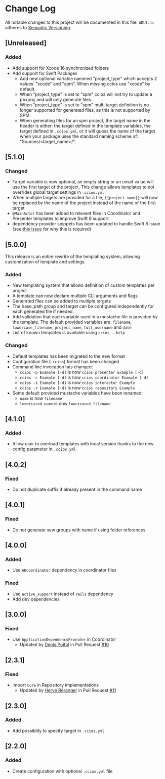 # Change Log
All notable changes to this project will be documented in this file.
`ADUtils` adheres to [Semantic Versioning](http://semver.org/).

## [Unreleased]

### Added

- Add support for Xcode 16 synchronized folders
- Add support for Swift Packages
    - Add new optional variable nammed "project_type" which accepts 2 values: "xcode" and "spm". When missing ccios use "xcode" by default.
    - When "project_type" is set to "spm" ccios will not try to update a pbxproj and will only generate files.
    - When "project_type" is set to "spm" multi target definition is no longer supported for generated files, as this is not supported by SPM.
    - When generating files for an spm project, the target name in the header is either: the target defined in the template variables, the target defined in `.ccios.yml`, or it will guess the name of the target when your package uses the standard naming scheme of: "Sources/<target_name>/".

## [5.1.0]

### Changed

- Target variable is now optional, an empty string or an unset value will use the first target of the project. This change allows templates to not overrides global target settings in `.ccios.yml`
- When multiple targets are provided for a file, `{{project_name}}` will now be replaced by the name of the project instead of the name of the first target
- `@MainActor` has been added to relevent files in Coordinator and Presenter templates to improve Swift 6 support
- dependency provider snippets has been updated to handle Swift 6 issue (see [this issue](https://github.com/Swinject/Swinject/issues/571) for why this is required)

## [5.0.0]

This release is an entire rewrite of the templating system, allowing customization of template and settings.

### Added

- New templating system that allows definition of custom templates per project
- A template can now declare multiple CLI arguments and flags
- Generated files can be added to multiple targets
- The base_path group and target can be configured independently for each generated file if needed.
- Add validation that each variable used in a mustache file is provided by the template. The default provided variables are: `filename`, `lowercase_filename`, `project_name`, `full_username` and `date`
- List of known templates is available using `ccios --help`

### Changed

- Default templates has been migrated to the new format
- Configuration file (`.ccios`) format has been changed
- Command line invocation has changed:
    - `ccios -p Example [-d]` is now `ccios presenter Example [-d]`
    - `ccios -c Example [-d]` is now `ccios coordinator Example [-d]`
    - `ccios -i Example [-d]` is now `ccios interactor Example`
    - `ccios -r Example [-d]` is now `ccios repository Example`
- Some default provided mustache variables have been renamed:
    - `name` is now `filename`
    - `lowercased_name` is now `lowercased_filename`

## [4.1.0]

### Added
- Allow user to overload templates with local version thanks to the new config parameter in `.ccios.yml`

## [4.0.2]

### Fixed

- Do not duplicate suffix if already present in the command name

## [4.0.1]

### Fixed

- Do not generate new groups with name if using folder references

## [4.0.0]

### Added
- Use `ADCoordinator` dependency in coordinator files

### Fixed
- Use `active_support` instead of `rails` dependency
- Add dev dependencies

## [3.0.0]

### Fixed
- Use `ApplicationDependencyProvider` in Coordinator
  - Updated by [Denis Poifol](https://github.com/denisPoifol) in Pull Request [#10](https://github.com/felginep/ccios/pull/10)

## [2.3.1]

### Fixed
- Import `Core` in Repository implementations
  - Updated by [Hervé Béranger](https://github.com/hberenger) in Pull Request [#11](https://github.com/felginep/ccios/pull/11)

## [2.3.0]

### Added
- Add possibilty to specify target in `.ccios.yml`

## [2.2.0]

### Added
- Create configuration with optional `.ccios.yml` file
